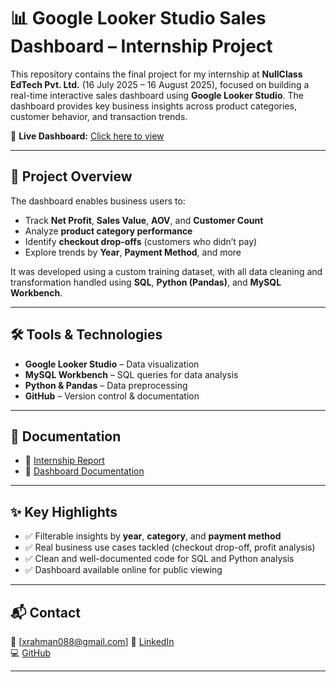 # 📊 Google Looker Studio Sales Dashboard – Internship Project

This repository contains the final project for my internship at **NullClass EdTech Pvt. Ltd.** (16 July 2025 – 16 August 2025), focused on building a real-time interactive sales dashboard using **Google Looker Studio**. The dashboard provides key business insights across product categories, customer behavior, and transaction trends.

🔗 **Live Dashboard:** [Click here to view](https://lookerstudio.google.com/s/hNlcRJtDlZU)

---

## 🚀 Project Overview

The dashboard enables business users to:
- Track **Net Profit**, **Sales Value**, **AOV**, and **Customer Count**
- Analyze **product category performance**
- Identify **checkout drop-offs** (customers who didn’t pay)
- Explore trends by **Year**, **Payment Method**, and more

It was developed using a custom training dataset, with all data cleaning and transformation handled using **SQL**, **Python (Pandas)**, and **MySQL Workbench**.

---

## 🛠 Tools & Technologies

- **Google Looker Studio** – Data visualization
- **MySQL Workbench** – SQL queries for data analysis
- **Python & Pandas** – Data preprocessing
- **GitHub** – Version control & documentation

---

## 📄 Documentation

- 📘 [Internship Report](DOCS/internship_report.md)
- 📗 [Dashboard Documentation](DOCS/dashboard_documentation.md)

---

## ✨ Key Highlights

- ✅ Filterable insights by **year**, **category**, and **payment method**
- ✅ Real business use cases tackled (checkout drop-off, profit analysis)
- ✅ Clean and well-documented code for SQL and Python analysis
- ✅ Dashboard available online for public viewing

---

## 📬 Contact
📧 [xrahman088@gmail.com]
💼 [LinkedIn](https://www.linkedin.com/in/rayan-rahman-xt67)  
💻 [GitHub](https://github.com/xt67)



---

